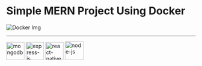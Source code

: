 <h1>Simple MERN Project Using Docker</h1>

<img src="https://img.icons8.com/?size=100&id=cdYUlRaag9G9&format=png&color=000000" alt="Docker Img">

<hr/>

<div class={{display:'flex',flexDirection: 'row',marginTop:'50px',justifyContent:'center'}}>

<img width="48" height="48" src="https://img.icons8.com/color/48/mongodb.png" alt="mongodb"/>

<img width="48" height="48" src="https://img.icons8.com/officel/80/express-js.png" alt="express-js"/>

<img width="48" height="48" src="https://img.icons8.com/color/48/react-native.png" alt="react-native"/>

<img width="50" height="50" src="https://img.icons8.com/fluency/50/node-js.png" alt="node-js"/>
</div>
